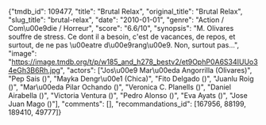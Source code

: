 {"tmdb_id": 109477, "title": "Brutal Relax", "original_title": "Brutal Relax", "slug_title": "brutal-relax", "date": "2010-01-01", "genre": "Action / Com\u00e9die / Horreur", "score": "6.6/10", "synopsis": "M. Olivares souffre de stress. Ce dont il a besoin, c'est de vacances, de repos, et surtout, de ne pas \u00eatre d\u00e9rang\u00e9. Non, surtout pas...", "image": "https://image.tmdb.org/t/p/w185_and_h278_bestv2/et9OphP0A6S34IUUo34eGh3B6Rh.jpg", "actors": ["Jos\u00e9 Mar\u00eda Angorrilla (Olivares)", "Pep Sais ()", "Mayka Dengr\u00e1 (Chica)", "Fito Delgado ()", "Juanlu Roig ()", "Mar\u00eda Pilar Ochando ()", "Veronica C. Planells ()", "Daniel Airabella ()", "Victoria Ventura ()", "Pedro Alonso ()", "Eva Ayats ()", "Jose Juan Mago ()"], "comments": [], "recommandations_id": [167956, 88199, 189410, 49777]}